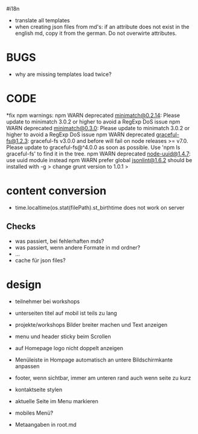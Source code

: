 #i18n
* translate all templates
* when creating json files from md's: if an attribute does not exist in the english md, copy it from the german. Do not overwirte attributes.

# BUGS
* why are missing templates load twice?

# CODE
*fix npm warnings:
	npm WARN deprecated minimatch@0.2.14: Please update to minimatch 3.0.2 or higher to avoid a RegExp DoS issue
	npm WARN deprecated minimatch@0.3.0: Please update to minimatch 3.0.2 or higher to avoid a RegExp DoS issue
	npm WARN deprecated graceful-fs@1.2.3: graceful-fs v3.0.0 and before will fail on node releases >= v7.0. Please update to graceful-fs@^4.0.0 as soon as possible. Use 'npm ls graceful-fs' to find it in the tree.
	npm WARN deprecated node-uuid@1.4.7: use uuid module instead
	npm WARN prefer global jsonlint@1.6.2 should be installed with -g
	> change grunt version to 1.0.1
	> 


# content conversion
* time.localtime(os.stat(filePath).st_birthtime does not work on server

## Checks
* was passiert, bei fehlerhaften mds?
* was passiert, wenn andere Formate in md ordner?
* ...
* cache für json files?

# design
* teilnehmer bei workshops
* unterseiten titel auf mobil ist teils zu lang
* projekte/workshops Bilder breiter machen und Text anzeigen
* menu und header sticky beim Scrollen
* auf Homepage logo nicht doppelt anzeigen
* Menüleiste in Hompage automatisch an untere Bildschirmkante anpassen
* footer, wenn sichtbar, immer am unteren rand auch wenn seite zu kurz
* kontaktseite stylen
* aktuelle Seite im Menu markieren
* mobiles Menü?

* Metaangaben in root.md